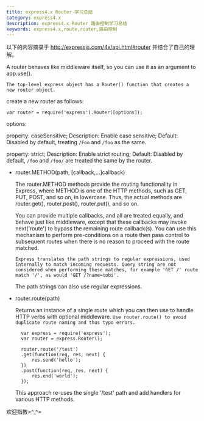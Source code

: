 ```yaml
---
title: express4.x Router 学习总结
category: express4.x
description: express4.x Router 路由控制学习总结
keywords: express4.x,route,router,路由控制
---
```


以下的内容摘录于 <http://expressjs.com/4x/api.html#router> 并结合了自己的理解。

A router behaves like middleware itself, so you can use it as an argument to app.use().

`The top-level express object has a Router() function that creates a new router object.`

create a new router as follows:

    var router = require('express').Router([options]);
    
options:

property: caseSensitive; Description: Enable case sensitive; Default: Disabled by default, treating `/Foo` and `/foo` as the same.

property: strict; Description: Enable strict routing; Default: Disabled by default, `/foo` and `/foo/` are treated the same by the router.

- router.METHOD(path, [callback,...]callback)

    The router.METHOD methods provide the routing functionality in Express, where METHOD is one of the HTTP methods, such as GET, PUT, POST, and so on, in lowercase. Thus, the actual methods are router.get(), router.post(), router.put(), and so on.
    
    You can provide multiple callbacks, and all are treated equally, and behave just like middleware, except that these callbacks may invoke next('route') to bypass the remaining route callback(s). You can use this mechanism to perform pre-conditions on a route then pass control to subsequent routes when there is no reason to proceed with the route matched.
    
    `Express translates the path strings to regular expressions, used internally to match incoming requests. Query string are not considered when performing these matches, for example 'GET /' route match '/', as would 'GET /?name=tobi'.`
    
    The path strings can also use regular expressions.
    
- router.route(path)

    Returns an instance of a single route which you can then use to handle HTTP verbs with optional middleware. `Use router.route() to avoid duplicate route naming and thus typo errors.`
    
        var express = require('express');
        var router = express.Router();
        
        router.route('/test')
        .get(function(req, res, next) {
            res.send('hello');
        })
        .post(function(req, res, next) {
            res.end('world');
        });
        
    This approach re-uses the single '/test' path and add handlers for various HTTP methods.

欢迎指教=^_^=
